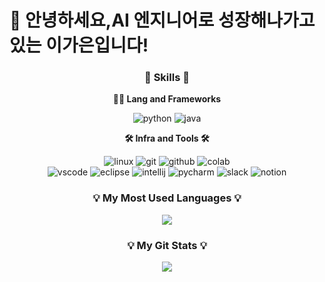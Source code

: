 <!--
**gaeun19/gaeun19** is a ✨ _special_ ✨ repository because its `README.md` (this file) appears on your GitHub profile.

Here are some ideas to get you started:

- 🔭 I’m currently working on ...
- 🌱 I’m currently learning ...
- 👯 I’m looking to collaborate on ...
- 🤔 I’m looking for help with ...
- 💬 Ask me about ...
- 📫 How to reach me: ...
- 😄 Pronouns: ...
- ⚡ Fun fact: ...
-->

# 🙇 안녕하세요,AI 엔지니어로 성장해나가고 있는 이가은입니다!

<!-- Body -->
<center>

### 🦾 Skills 🦾

**🧑‍💻 Lang and Frameworks**

</center>

<p align="center">
  <img src="https://img.shields.io/badge/python-3776AB.svg?&style=for-the-badge&logo=python&logoColor=white" alt="python">
  <img src="https://img.shields.io/badge/java-ffffff.svg?&style=for-the-badge&logo=openjdk&logoColor=black" alt="java">
</p>

<center>

**🛠️ Infra and Tools 🛠️**

</center>
<p align="center">
  <img src="https://img.shields.io/badge/linux-FCC624.svg?&style=for-the-badge&logo=linux&logoColor=white" alt="linux">
  <img src="https://img.shields.io/badge/git-F05032.svg?&style=for-the-badge&logo=git&logoColor=white" alt="git">
  <img src="https://img.shields.io/badge/github-181717.svg?&style=for-the-badge&logo=github&logoColor=white" alt="github">
  <img src="https://img.shields.io/badge/colab-F9AB00.svg?&style=for-the-badge&logo=googlecolab&logoColor=white" alt="colab"><br>
  <img src="https://img.shields.io/badge/vscode-007ACC.svg?&style=for-the-badge&logo=visualstudiocode&logoColor=white" alt="vscode">
  <img src="https://img.shields.io/badge/eclipse-2C2255.svg?&style=for-the-badge&logo=eclipseide&logoColor=white" alt="eclipse">
  <img src="https://img.shields.io/badge/intellij-000000.svg?&style=for-the-badge&logo=intellijidea&logoColor=white" alt="intellij">
  <img src="https://img.shields.io/badge/pycharm-000000.svg?&style=for-the-badge&logo=pycharm&logoColor=white" alt="pycharm">
  <img src="https://img.shields.io/badge/slack-4A154B.svg?&style=for-the-badge&logo=slack&logoColor=white" alt="slack">
  <img src="https://img.shields.io/badge/notion-000000.svg?&style=for-the-badge&logo=notion&logoColor=white" alt="notion">
</p>



<h3 align="center">💡 My Most Used Languages 💡</h3>
<p align="center">
  <a href="https://github.com/gaeun19">
    <img align="center" src="https://github-readme-stats.vercel.app/api/top-langs/?username=gaeun19&layout=compact&show_icons=true&show_owner=true&hide_title=ture&theme=nord&" />
  </a>
</p>
<h3 align="center">💡 My Git Stats 💡</h3>
<p align="center">
  <a href="https://github.com/gaeun19">
    <img align="center" src="https://github-readme-stats.vercel.app/api?username=gaeun19&hide=false&hide_title=true&show_icons=true&include_all_commits=true&theme=nord" />
  </a>
</p>
<!--
### 🚌 Top Langs & Algorithm
![Top Langs](https://github-readme-stats.vercel.app/api/top-langs/?username=______&layout=compact)
[![Solved.ac
프로필](http://mazassumnida.wtf/api/v2/generate_badge?boj=______)](https://solved.ac/profile/______)
-->
